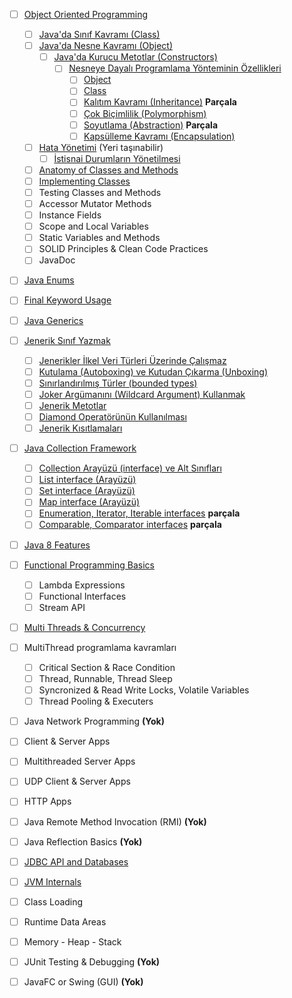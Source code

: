 - [ ] [Object Oriented Programming](object-oriented-programming/)

  - [ ] [Java&#39;da Sınıf Kavramı (Class)](class/)
  - [ ] [Java&#39;da Nesne Kavramı (Object)](object/)
    - [ ] [Java&#39;da Kurucu Metotlar (Constructors)](constructors/)
      - [ ] [Nesneye Dayalı Programlama Yönteminin Özellikleri](oop-yonteminin-ozellikleri/)
        - [ ] [Object](oop-object/)
        - [ ] [Class](oop-class/)
        - [ ] [Kalıtım Kavramı (Inheritance)](oop-inheritance/) **Parçala**
        - [ ] [Çok Biçimlilik (Polymorphism)](oop-polymorphism/)
        - [ ] [Soyutlama (Abstraction)](oop-abstraction/) **Parçala**
        - [ ] [Kapsülleme Kavramı (Encapsulation)](oop-encapsulation/)
  - [ ] [Hata Yönetimi](hata-yonetimi/) (Yeri taşınabilir)
    - [ ] [İstisnai Durumların Yönetilmesi](istisnai-durumların-yonetilmesi/)

  - [ ] [Anatomy of Classes and Methods](anatomy-of-classes-and-methods/)
  - [ ] [Implementing Classes](implementing-classes/)
  - [ ] Testing Classes and Methods
  - [ ] Accessor Mutator Methods
  - [ ] Instance Fields
  - [ ] Scope and Local Variables
  - [ ] Static Variables and Methods
  - [ ] SOLID Principles & Clean Code Practices
  - [ ] JavaDoc
- [ ] [Java Enums](java-enums/)
- [ ] [Final Keyword Usage](final-keyword-usage/)
- [ ] [Java Generics](java-generics/)
- [ ] [Jenerik Sınıf Yazmak](jenerik-sinif-yazmak/)
  - [ ] [Jenerikler İlkel Veri Türleri Üzerinde Çalışmaz](jenerikler-ilkel-veri-turleri-uzerinde-calismaz/)
  - [ ] [Kutulama (Autoboxing) ve Kutudan Çıkarma (Unboxing)](autoboxing-unboxing)
  - [ ] [Sınırlandırılmış Türler (bounded types)](bounded-types/)
  - [ ] [Joker Argümanını (Wildcard Argument) Kullanmak](wildcard-argument/)
  - [ ] [Jenerik Metotlar](jenerik-metotlar/)
  - [ ] [Diamond Operatörünün Kullanılması](diamond-operatoru/)
  - [ ] [Jenerik Kısıtlamaları](jenerik-kisitlamalari/)
- [ ] [Java Collection Framework](java-collection-framework/)
  - [ ] [Collection Arayüzü (interface) ve Alt Sınıfları](collection-arayuzu-alt-siniflari/)
  - [ ] [List interface (Arayüzü)](list-interface/)
  - [ ] [Set interface (Arayüzü)](set-interface/)
  - [ ] [Map interface (Arayüzü)](map-interface/)
  - [ ] [Enumeration, Iterator, Iterable interfaces](enumeration-iterator-iterable-interfaces/) **parçala**
  - [ ] [Comparable, Comparator interfaces](comparable-comparator-interfaces/) **parçala**
- [ ]  [Java 8 Features](java-8-features/)
- [ ] [Functional Programming Basics](functional-programming-basics/)
  - [ ] Lambda Expressions
  - [ ] Functional Interfaces
  - [ ] Stream API
- [ ]  [Multi Threads & Concurrency](multi-threads-concurrency/)
- [ ] MultiThread programlama kavramları
   - [ ] Critical Section & Race Condition
   - [ ] Thread, Runnable, Thread Sleep
   - [ ] Syncronized & Read Write Locks, Volatile Variables
   - [ ] Thread Pooling & Executers
- [ ]  Java Network Programming **(Yok)**

  - [ ] Client & Server Apps
  - [ ] Multithreaded Server Apps
  - [ ] UDP Client & Server Apps
  - [ ] HTTP Apps
- [ ] Java Remote Method Invocation (RMI) **(Yok)**
- [ ] Java Reflection Basics **(Yok)**
- [ ] [JDBC API and Databases](jdbc-api-and-databases/)

- [ ]  [JVM Internals](jvm-internals/)

  - [ ] Class Loading
  - [ ] Runtime Data Areas
  - [ ] Memory - Heap - Stack
  
- [ ] JUnit Testing & Debugging **(Yok)**
- [ ]  JavaFC or Swing (GUI) **(Yok)**
